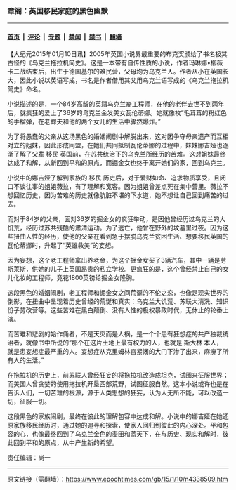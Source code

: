 ### 章阁：英国移民家庭的黑色幽默

---

#### [首页](../../../..?n4338509) &nbsp;|&nbsp; [评论](../../../../../epoch-comment?n4338509) &nbsp;|&nbsp; [专题](../../../../../epoch-special?n4338509) &nbsp;|&nbsp; [禁闻](../../../../../epoch-news?n4338509) &nbsp;|&nbsp; [禁书](../../../../../books?n4338509) &nbsp;|&nbsp; [翻墙](https://github.com/gfw-breaker/nogfw/blob/master/README.md?n4338509)


<div class="post_content" id="artbody" itemprop="articleBody">
 <!-- article content begin -->
 <p>
  【大纪元2015年01月10日讯】2005年英国小说界最重要的布克奖颁给了书名极其古怪的《乌克兰拖拉机简史》。这是一本带有自传性质的小说，作者玛琳娜•柳薇卡二战结束后，出生于德国基尔的难民营，父母均为乌克兰人。作者从小在英国长大，因此小说以英语写成，书名是作者借用其父用乌克兰语写成的《乌克兰拖拉机简史》命名。
 </p>
 <p>
  小说描述的是，一个84岁高龄的英籍乌克兰裔工程师，在他的老伴去世不到两年后，就疯狂的爱上了36岁的乌克兰金发美女瓦伦蒂娜。她就像枚“毛茸茸的粉红色的手榴弹，在老鳏夫和他的两个女儿的生活中骤然爆炸。”
 </p>
 <p>
  为了将愚蠢的父亲从这场黑色的婚姻闹剧中解脱出来，这对因争夺母亲遗产而互相对立的姐妹，因此形成同盟，在她们共同抵制瓦伦蒂娜的过程中，妹妹娜吉娅也逐渐了解了父辈
  <ok href="https://www.epochtimes.com/gb/tag/%E7%A7%BB%E6%B0%91.html">
   移民
  </ok>
  英国前，在苏共统治下的乌克兰所经历的苦难。这对姐妹最终达成了和解，从新回到平和的原点，而掘金女也终于离开她们的家，回到乌克兰。
 </p>
 <p>
  小说中的娜吉娅了解到家族的
  <ok href="https://www.epochtimes.com/gb/tag/%E7%A7%BB%E6%B0%91.html">
   移民
  </ok>
  历史后，对于爱财如命、追求物质享受，且闭口不谈往事的姐姐薇拉，有了理解和宽容。因为姐姐曾差点死在集中营里。薇拉不想回忆历史，因为苦难的历史就像肮脏不堪的下水道，她不想让自己回到痛苦的过去。
 </p>
 <p>
  而对于84岁的父亲，面对36岁的掘金女的疯狂举动，是因他曾经历过乌克兰的大饥荒，经历过苏共残酷的肃清运动。为了逃亡，他曾在野外的坟墓里过夜。因为这些扭曲人性的经历，使他的父亲在看到急于摆脱乌克兰贫困生活、想要移民英国的瓦伦蒂娜时，升起了“英雄救美”的妄想。
 </p>
 <p>
  因为妄想，这个老工程师拿出养老金，为这个掘金女买了3辆汽车，其中一辆是劳斯莱斯，供她的儿子上英国昂贵的私立学校。更疯狂的是，这个曾经禁止自己的女儿化妆的工程师，竟花1800英镑给掘金女隆胸。
 </p>
 <p>
  这段黑色的婚姻闹剧，老工程师和掘金女之间荒诞的不伦之恋，也像是现实世界的倒影，在扭曲中呈现着历史曾经的荒诞和真实：乌克兰大饥荒、苏联大清洗、知识份子劳改营等。这些苦难在黑白颠倒、没有人性的极权暴政时代，无休止的轮番上演。
 </p>
 <p>
  而苦难和悲剧的始作俑者，不是天灾而是人祸，是一个个患有狂想症的共产独裁统治者，就像书中所说的“那个在这片土地上最有权力的人，也就是
  <ok href="https://www.epochtimes.com/gb/tag/%E6%96%AF%E5%A4%A7%E6%9E%97.html">
   斯大林
  </ok>
  本人，就是患妄想症最严重的人。妄想症从克里姆林宫紧闭的大门下渗了出来，麻痹了所有人的生活。”
 </p>
 <p>
  在拖拉机的历史上，前苏联人曾经狂妄的将拖拉机改造成坦克，试图来征服世界；而美国人曾贪婪的使用拖拉机开垦西部荒野，试图征服自然。这本小说或许也是在告诉人们，一切苦难的根源，源于人类思想的狂妄，认为人无所不能，可以改造一切，征服一切。
 </p>
 <p>
  这段黑色的家族闹剧，最终在彼此的理解包容中达成和解。小说中的娜吉娅在她还原家族移民经历时，通过她的追寻和探索，使家人回归到彼此的内心深处。平和包容的心，也像最终回到了乌克兰金色的麦田和蓝天下，在与历史、现实和解时，彼此回到平和的原点，从中产生新的希望。
 </p>
 <p>
  责任编辑：尚一
 </p>
 <!-- article content end -->
 <div id="below_article_ad">
 </div>
</div>


---

原文链接（需翻墙）：https://www.epochtimes.com/gb/15/1/10/n4338509.htm